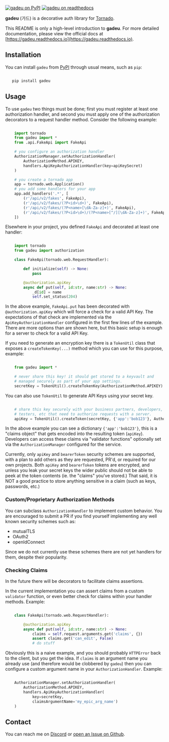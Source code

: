 
[![gadeu on PyPI](https://img.shields.io/pypi/v/gadeu.svg)](https://pypi.org/project/gadeu/) [![gadeu on readthedocs](https://readthedocs.org/projects/gadeu/badge/?version=latest)](https://gadeu.readthedocs.io)

**gadeu** (가드) is a decorative auth library for [Tornado](https://www.tornadoweb.org).

This README is only a high-level introduction to **gadeu**. For more detailed documentation, please view the official docs at [https://gadeu.readthedocs.io](https://gadeu.readthedocs.io).

## Installation

You can install ``gadeu`` from [PyPI](https://pypi.org/project/gadeu/) through usual means, such as ``pip``:

```bash

   pip install gadeu
```

## Usage

To use ``gadeu`` two things must be done; first you must register at least one authorization handler, and second you must apply one of the authorization decorators to a request handler method. Consider the following example:

```python

    import tornado
    from gadeu import *
    from .api.FakeApi import FakeApi

    # you configure an authorization handler
    AuthorizationManager.setAuthorizationHandler(
        AuthorizationMethod.APIKEY,
        handlers.ApiKeyAuthorizationHandler(key=apiKeySecret)
    )

    # you create a tornado app
    app = tornado.web.Application()
    # you add some handlers for your app
    app.add_handlers('.*', [
        (r'/api/v2/fakes', FakeApi),
        (r'/api/v2/fakes/(?P<id>\d+)', FakeApi),
        (r'/api/v2/fakes/(?P<name>[\dA-Za-z]+)', FakeApi),
        (r'/api/v2/fakes/(?P<id>\d+)/(?P<name>[^/][\dA-Za-z]+)', FakeApi)
    ])
```

Elsewhere in your project, you defined `FakeApi` and decorated at least one handler:

```python

    import tornado
    from gadeu import authorization

    class FakeApi(tornado.web.RequestHandler):    

        def initialize(self) -> None:
            pass

        @authorization.apiKey
        async def put(self, id:str, name:str) -> None:
            _d[id] = name
            self.set_status(204)
```

In the above example, ``FakeApi.put`` has been decorated with ``@authorization.apiKey`` which will force a check for a valid API Key. The expectations of that check are implemented via the ``ApiKeyAuthorizationHandler`` configured in the first few lines of the example. There are more options than are shown here, but this basic setup is enough for a server to check for a valid API Key.

If you need to generate an encryption key there is a ``TokenUtil`` class that exposes a ``createTokenKey(...)`` method which you can use for this purpose, example:

```python

    from gadeu import *

    # never share this key! it should get stored to a keyvault and
    # managed securely as part of your app settings.
    secretKey = TokenUtil().createTokenKey(AuthorizationMethod.APIKEY)
```

You can also use ``TokenUtil`` to generate API Keys using your secret key.

```python

    # share this key securely with your business partners, developers,
    # testers, etc that need to authorize requests with a server.
    apiKey = TokenUtil().createToken(secretKey, {'app':'bob123'}, AuthorizationMethod.APIKEY)
```

In the above example you can see a dictionary ``{'app':'bob123'}``, this is a "claims object" that gets encoded into the resulting token (``apiKey``).  Developers can access these claims via "validator functions" optionally set via the ``AuthorizationManager`` configured for the service.

Currently, only ``apiKey`` and ``bearerToken`` security schemes are supported, with a plan to add others as they are requested, PR'd, or required for our own projects. Both ``apiKey`` and ``bearerToken`` tokens are encrypted, and unless you leak your secret keys the wider public should not be able to peek at the token contents (ie. the "claims" you've stored.) That said, it is NOT a good practice to store anything sensitive in a claim (such as keys, passwords, etc.)

### Custom/Proprietary Authorization Methods

You can subclass ``AuthorizationHandler`` to implement custom behavior. You are encouraged to submit a PR if you find yourself implementing any well known security schemes such as:

* mutualTLS
* OAuth2
* openIdConnect

Since we do not currently use these schemes there are not yet handlers for them, despite their popularity.

### Checking Claims

In the future there will be decorators to facilitate claims assertions.

In the current implementation you can assert claims from a custom ``validator`` function, or even better check for claims within your handler methods. Example:

```python

    class FakeApi(tornado.web.RequestHandler):    

        @authorization.apiKey
        async def put(self, id:str, name:str) -> None:
            claims = self.request.arguments.get('claims', {})
            assert claims.get('can_edit', False)
            # do stuff
```

Obviously this is a naive example, and you should probably ``HTTPError`` back to the client, but you get the idea. If ``claims`` is an argument name you already use (and therefore would be clobbered by ``gadeu``) then you can configure a custom argument name in your ``AuthorizationHandler``. Example:

```python

    AuthorizationManager.setAuthorizationHandler(
        AuthorizationMethod.APIKEY,
        handlers.ApiKeyAuthorizationHandler(
            key=secretKey,
            claimsArgumentName='my_epic_arg_name')
    )
```

## Contact

You can reach me on [Discord](https://discordapp.com/users/307684202080501761) or [open an Issue on Github](https://github.com/wilson0x4d/gadeu/issues/new/choose).
